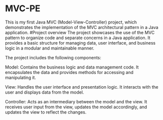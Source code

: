 # MVC-PE
This is my first Java MVC (Model-View-Controller) project, which demonstrates the implementation of the MVC architectural pattern in a Java application.
#Project overview
The project showcases the use of the MVC pattern to organize code and separate concerns in a Java application. It provides a basic structure for managing data, user interface, and business logic in a modular and maintainable manner.

The project includes the following components:

Model: Contains the business logic and data management code. It encapsulates the data and provides methods for accessing and manipulating it.

View: Handles the user interface and presentation logic. It interacts with the user and displays data from the model.

Controller: Acts as an intermediary between the model and the view. It receives user input from the view, updates the model accordingly, and updates the view to reflect the changes.
